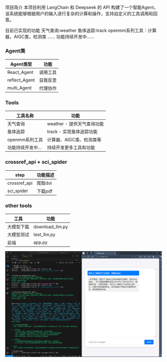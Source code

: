 项目简介
本项目利用 LangChain 和 Deepseek 的 API 构建了一个智能Agent，该系统能够根据用户的输入进行复杂的计算和操作，支持自定义的工具调用和回答。

目前已实现的功能
天气查询:weather
鱼体追踪:track
openmm系列工具：计算器，AIGC类，检测类 ……
功能持续开发中……

### Agent类
|  Agent类型      |  功能       
|-----------------|------------|
| React_Agent     | 调用工具    |
| reflect_Agent   | 自我反思    |
| multi_Agent     | 代理协作    |

### Tools
| 工具名称          | 功能                               |
|------------------|----------------------------------------|
| 天气查询          | weather - 提供天气查询功能            |
| 鱼体追踪          | track - 实现鱼体追踪功能               |
| openmm系列工具    | 计算器、AIGC类、检测类等               |
| 功能持续开发中…   | 持续开发更多工具和功能                 |

### crossref_api + sci_spider 
| step          | 功能描述                               |
|------------------|----------------------------------------|
| crossref_api          | 爬取doi            |
|sci_spider|下载pdf|

### other tools
| 工具          | 功能                               |
|------------------|----------------------------------------|
| 大模型下载          |download_llm.py            |
|大模型测试|test_llm.py|
|前端|app.py|

![鱼的图片](./demo.png)